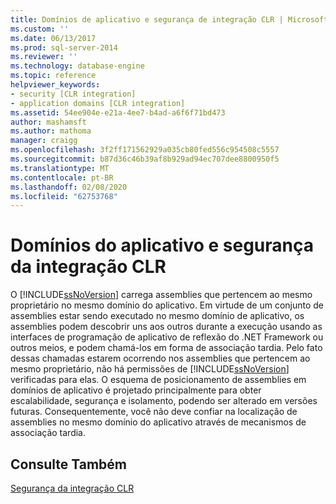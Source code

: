 ```yaml
---
title: Domínios de aplicativo e segurança de integração CLR | Microsoft Docs
ms.custom: ''
ms.date: 06/13/2017
ms.prod: sql-server-2014
ms.reviewer: ''
ms.technology: database-engine
ms.topic: reference
helpviewer_keywords:
- security [CLR integration]
- application domains [CLR integration]
ms.assetid: 54ee904e-e21a-4ee7-b4ad-a6f6f71bd473
author: mashamsft
ms.author: mathoma
manager: craigg
ms.openlocfilehash: 3f2ff171562929a035cb80fed556c954508c5557
ms.sourcegitcommit: b87d36c46b39af8b929ad94ec707dee8800950f5
ms.translationtype: MT
ms.contentlocale: pt-BR
ms.lasthandoff: 02/08/2020
ms.locfileid: "62753768"
---
```

# <a name="application-domains-and-clr-integration-security"></a>Domínios do aplicativo e segurança da integração CLR
  O [!INCLUDE[ssNoVersion](../../includes/ssnoversion-md.md)] carrega assemblies que pertencem ao mesmo proprietário no mesmo domínio do aplicativo. Em virtude de um conjunto de assemblies estar sendo executado no mesmo domínio de aplicativo, os assemblies podem descobrir uns aos outros durante a execução usando as interfaces de programação de aplicativo de reflexão do .NET Framework ou outros meios, e podem chamá-los em forma de associação tardia. Pelo fato dessas chamadas estarem ocorrendo nos assemblies que pertencem ao mesmo proprietário, não há permissões de [!INCLUDE[ssNoVersion](../../includes/ssnoversion-md.md)] verificadas para elas. O esquema de posicionamento de assemblies em domínios de aplicativo é projetado principalmente para obter escalabilidade, segurança e isolamento, podendo ser alterado em versões futuras. Consequentemente, você não deve confiar na localização de assemblies no mesmo domínio do aplicativo através de mecanismos de associação tardia.  
  
## <a name="see-also"></a>Consulte Também  
 [Segurança da integração CLR](../../relational-databases/clr-integration/security/clr-integration-security.md)  
  
  
